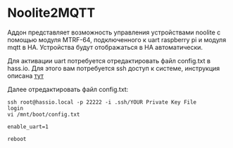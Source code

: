 # Noolite2MQTT
Аддон представляет возможность управления устройствами noolite с помощью модуля MTRF-64, подключенного к uart raspberry pi и модуля mqtt в HA. Устройства будут отображаться в HA автоматически.

Для активации uart потребуется отредактировать файл config.txt в hass.io. Для этого вам потребуется ssh доступ к системе, инструкция описана [тут](https://developers.home-assistant.io/docs/en/hassio_debugging.html)

Далее отредактировать файл config.txt:
```shell script
ssh root@hassio.local -p 22222 -i .ssh/YOUR Private Key File
login
vi /mnt/boot/config.txt

enable_uart=1

reboot
```
